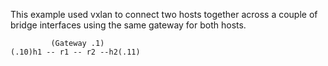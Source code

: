 This example used vxlan to connect two hosts together across a couple of bridge interfaces using the same gateway for both hosts.
```
         (Gateway .1)
(.10)h1 -- r1 -- r2 --h2(.11)
                    
```
